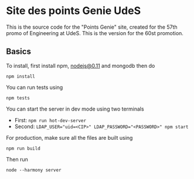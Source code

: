# Site des points Genie UdeS

This is the source code for the "Points Genie" site, created for the 57th promo of Engineering at UdeS. This is the version for the 60st promotion.

## Basics

To install, first install npm, nodejs@0.11 and mongodb then do

    npm install

You can run tests using

    npm tests

You can start the server in dev mode using two terminals

 - First: `npm run hot-dev-server`
 - Second: `LDAP_USER="uid=<CIP>" LDAP_PASSWORD="<PASSWORD>" npm start`


For production, make sure all the files are built using

    npm run build

Then run

    node --harmony server

